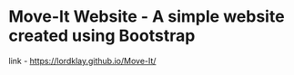 # Move-It Website - A simple website created using Bootstrap
link - https://lordklay.github.io/Move-It/
